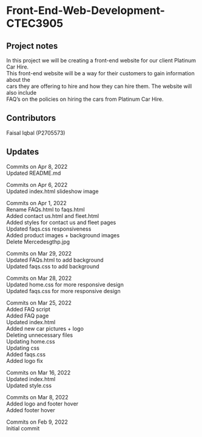 # Front-End-Web-Development-CTEC3905

## Project notes
In this project we will be creating a front-end website for our client Platinum Car Hire.  
This front-end website will be a way for their customers to gain information about the  
cars they are offering to hire and how they can hire them. The website will also include  
FAQ’s on the policies on hiring the cars from Platinum Car Hire.  

## Contributors
Faisal Iqbal (P2705573)  

## Updates
Commits on Apr 8, 2022  
Updated README.md  
  
Commits on Apr 6, 2022  
Updated index.html slideshow image  
  
Commits on Apr 1, 2022    
Rename FAQs.html to faqs.html  
Added contact us.html and fleet.html  
Added styles for contact us and fleet pages  
Updated faqs.css responsiveness  
Added product images + background images  
Delete Mercedesgthp.jpg  
  
Commits on Mar 29, 2022  
Updated FAQs.html to add background  
Updated faqs.css to add background  
  
Commits on Mar 28, 2022  
Updated home.css for more responsive design  
Updated faqs.css for more responsive design  
  
Commits on Mar 25, 2022  
Added FAQ script  
Added FAQ page  
Updated index.html  
Added new car pictures + logo  
Deleting unnecessary files  
Updating home.css  
Updating css  
Added faqs.css  
Added logo fix  
  
Commits on Mar 16, 2022  
Updated index.html  
Updated style.css  
  
Commits on Mar 8, 2022  
Added logo and footer hover  
Added footer hover  
  
Commits on Feb 9, 2022  
Initial commit  
